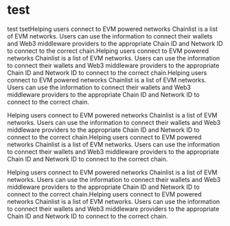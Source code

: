 # test
test
tsetHelping users connect to EVM powered networks
Chainlist is a list of EVM networks. Users can use the information to connect their wallets and Web3 middleware providers to the appropriate Chain ID and Network ID to connect to the correct chain.Helping users connect to EVM powered networks
Chainlist is a list of EVM networks. Users can use the information to connect their wallets and Web3 middleware providers to the appropriate Chain ID and Network ID to connect to the correct chain.Helping users connect to EVM powered networks
Chainlist is a list of EVM networks. Users can use the information to connect their wallets and Web3 middleware providers to the appropriate Chain ID and Network ID to connect to the correct chain.


Helping users connect to EVM powered networks
Chainlist is a list of EVM networks. Users can use the information to connect their wallets and Web3 middleware providers to the appropriate Chain ID and Network ID to connect to the correct chain.Helping users connect to EVM powered networks
Chainlist is a list of EVM networks. Users can use the information to connect their wallets and Web3 middleware providers to the appropriate Chain ID and Network ID to connect to the correct chain.


Helping users connect to EVM powered networks
Chainlist is a list of EVM networks. Users can use the information to connect their wallets and Web3 middleware providers to the appropriate Chain ID and Network ID to connect to the correct chain.Helping users connect to EVM powered networks
Chainlist is a list of EVM networks. Users can use the information to connect their wallets and Web3 middleware providers to the appropriate Chain ID and Network ID to connect to the correct chain.
